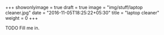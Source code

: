 +++
showonlyimage = true
draft = true
image = "img/stuff/laptop cleaner.jpg"
date = "2016-11-05T18:25:22+05:30"
title = "laptop cleaner"
weight = 0
+++

TODO Fill me in.

